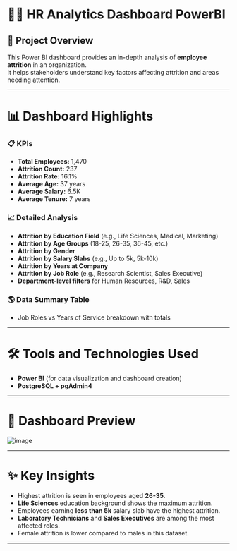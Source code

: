 # 👨‍💼 HR Analytics Dashboard PowerBI

## 📝 Project Overview
This Power BI dashboard provides an in-depth analysis of **employee attrition** in an organization.  
It helps stakeholders understand key factors affecting attrition and areas needing attention.

---

# 📊 Dashboard Highlights

### 📋 KPIs
- **Total Employees:** 1,470
- **Attrition Count:** 237
- **Attrition Rate:** 16.1%
- **Average Age:** 37 years
- **Average Salary:** 6.5K
- **Average Tenure:** 7 years

### 📈 Detailed Analysis
- **Attrition by Education Field** (e.g., Life Sciences, Medical, Marketing)
- **Attrition by Age Groups** (18-25, 26-35, 36-45, etc.)
- **Attrition by Gender**
- **Attrition by Salary Slabs** (e.g., Up to 5k, 5k-10k)
- **Attrition by Years at Company**
- **Attrition by Job Role** (e.g., Research Scientist, Sales Executive)
- **Department-level filters** for Human Resources, R&D, Sales

### 🌎 Data Summary Table
- Job Roles vs Years of Service breakdown with totals

---

# 🛠 Tools and Technologies Used
- **Power BI** (for data visualization and dashboard creation)
- **PostgreSQL + pgAdmin4** 
---

# 📸 Dashboard Preview
![image](https://github.com/user-attachments/assets/2e8ba82b-0254-4c67-9222-29352979cf00)

---

# ✨ Key Insights
- Highest attrition is seen in employees aged **26-35**.
- **Life Sciences** education background shows the maximum attrition.
- Employees earning **less than 5k** salary slab have the highest attrition.
- **Laboratory Technicians** and **Sales Executives** are among the most affected roles.
- Female attrition is lower compared to males in this dataset.

---
